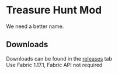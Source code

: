 # Treasure Hunt Mod

We need a better name.

## Downloads
Downloads can be found in the [releases](https://github.com/ethan-the-ethan/treasure-hunt-mod/releases) tab  
Use Fabric 1.17.1, Fabric API not required
